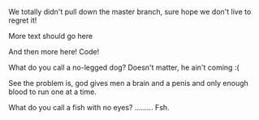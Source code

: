 
We totally didn't pull down the master branch, sure hope we don't live to regret it!

More text should go here

And then more here! Code!

What do you call a no-legged dog?
Doesn't matter, he ain't coming :(

See the problem is, god gives men a brain and a penis and only enough blood to run one at a time.

What do you call a fish with no eyes? ......... Fsh.